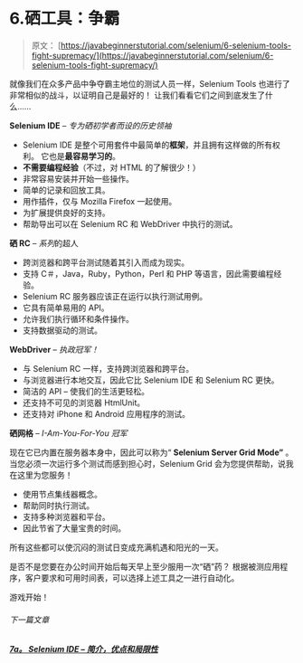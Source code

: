 # 6.硒工具：争霸

> 原文： [https://javabeginnerstutorial.com/selenium/6-selenium-tools-fight-supremacy/](https://javabeginnerstutorial.com/selenium/6-selenium-tools-fight-supremacy/)

就像我们在众多产品中争夺霸主地位的测试人员一样，Selenium Tools 也进行了非常相似的战斗，以证明自己是最好的！ 让我们看看它们之间到底发生了什么……

**Selenium IDE** – *专为硒初学者而设的历史领袖*

*   Selenium IDE 是整个可用套件中最简单的**框架**，并且拥有这样做的所有权利。 它也是**最容易学习的**。
*   **不需要编程经验**（不过，对 HTML 的了解很少！）
*   非常容易安装并开始一些操作。
*   简单的记录和回放工具。
*   用作插件，仅与 Mozilla Firefox 一起使用。
*   为扩展提供良好的支持。
*   帮助导出可以在 Selenium RC 和 WebDriver 中执行的测试。

**硒 RC** – *系列*的超人

*   跨浏览器和跨平台测试随着其引入而成为现实。
*   支持 C＃，Java，Ruby，Python，Perl 和 PHP 等语言，因此需要编程经验。
*   Selenium RC 服务器应该正在运行以执行测试用例。
*   它具有简单易用的 API。
*   允许我们执行循环和条件操作。
*   支持数据驱动的测试。

**WebDriver** – *执政冠军！*

*   与 Selenium RC 一样，支持跨浏览器和跨平台。
*   与浏览器进行本地交互，因此它比 Selenium IDE 和 Selenium RC 更快。
*   简洁的 API – 使我们的生活更轻松。
*   还支持不可见的浏览器 HtmlUnit。
*   还支持对 iPhone 和 Android 应用程序的测试。

**硒网格** – *I-Am-You-For-You 冠军*

现在它已内置在服务器本身中，因此可以称为“ **Selenium Server Grid Mode”** 。 当您必须一次运行多个测试而感到担心时，Selenium Grid 会为您提供帮助，说我在这里为您服务！

*   使用节点集线器概念。
*   帮助同时执行测试。
*   支持多种浏览器和平台。
*   因此节省了大量宝贵的时间。

所有这些都可以使沉闷的测试日变成充满机遇和阳光的一天。

是否不是您要在办公时间开始后每天早上至少服用一次“硒”药？ 根据被测应用程序，客户要求和可用时间表，可以选择上述工具之一进行自动化。

游戏开始！

###### 下一篇文章

##### [7a。 Selenium IDE – 简介，优点和局限性](https://javabeginnerstutorial.com/selenium/7a-ide-benefits-limitations/ "7a. Selenium IDE – Introduction, benefits and limitations")